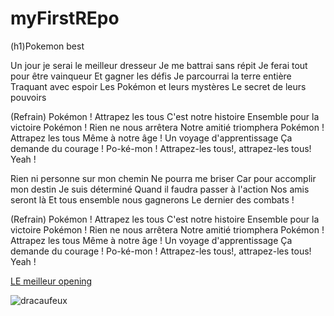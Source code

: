 # myFirstREpo
 (h1)Pokemon best
 
 Un jour je serai le meilleur dresseur
Je me battrai sans répit
Je ferai tout pour être vainqueur
Et gagner les défis
Je parcourrai la terre entière
Traquant avec espoir
Les Pokémon et leurs mystères
Le secret de leurs pouvoirs

(Refrain)
Pokémon !
Attrapez les tous
C'est notre histoire
Ensemble pour la victoire
Pokémon !
Rien ne nous arrêtera
Notre amitié triomphera
Pokémon !
Attrapez les tous
Même à notre âge !
Un voyage d'apprentissage
Ça demande du courage !
Po-ké-mon !
Attrapez-les tous!, attrapez-les tous!
Yeah !

Rien ni personne sur mon chemin
Ne pourra me briser
Car pour accomplir mon destin
Je suis déterminé
Quand il faudra passer à l'action
Nos amis seront là
Et tous ensemble nous gagnerons
Le dernier des combats !

(Refrain)
Pokémon !
Attrapez les tous
C'est notre histoire
Ensemble pour la victoire
Pokémon !
Rien ne nous arrêtera
Notre amitié triomphera
Pokémon !
Attrapez les tous
Même à notre âge !
Un voyage d'apprentissage
Ça demande du courage !
Po-ké-mon !
Attrapez-les tous!, attrapez-les tous!
Yeah !






[LE meilleur opening](https://www.youtube.com/watch?v=jVm1NbrXaXc)


![dracaufeux](https://assets.pokemon.com/assets/cms2/img/pokedex/full/359.png)

